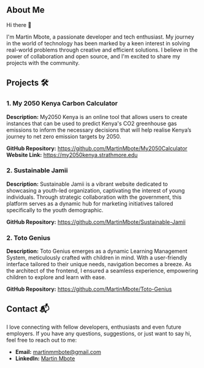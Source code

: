 ## About Me

Hi there 👋 

I'm Martin Mbote, a passionate developer and tech enthusiast. My journey in the world of technology has been marked by a keen interest in solving real-world problems through creative and efficient solutions. I believe in the power of collaboration and open source, and I'm excited to share my projects with the community.

## Projects 🛠️

### 1. My 2050 Kenya Carbon Calculator 

**Description:** My2050 Kenya is an online tool that allows users to create instances that can be used to predict Kenya's CO2 greenhouse gas emissions to inform the necessary decisions that will help realise Kenya’s journey to net zero emission targets by 2050.

**GitHub Repository:** https://github.com/MartinMbote/My2050Calculator
**Website Link:** https://my2050kenya.strathmore.edu

### 2. Sustainable Jamii

**Description:** Sustainable Jamii is a vibrant website dedicated to showcasing a youth-led organization, captivating the interest of young individuals. Through strategic collaboration with the government, this platform serves as a dynamic hub for marketing initiatives tailored specifically to the youth demographic.

**GitHub Repository:** https://github.com/MartinMbote/Sustainable-Jamii

### 2. Toto Genius

**Description:** Toto Genius emerges as a dynamic Learning Management System, meticulously crafted with children in mind. With a user-friendly interface tailored to their unique needs, navigation becomes a breeze. As the architect of the frontend, I ensured a seamless experience, empowering children to explore and learn with ease.

**GitHub Repository:** https://github.com/MartinMbote/Toto-Genius

## Contact 📬

I love connecting with fellow developers, enthusiasts and even future employers. If you have any questions, suggestions, or just want to say hi, feel free to reach out to me:

- **Email:** martinmmbote@gmail.com
- **LinkedIn:** [Martin Mbote](https://www.linkedin.com/in/martin-maina-78aba2191)



